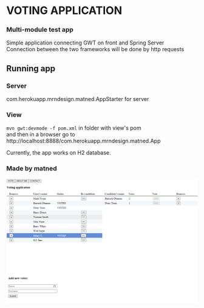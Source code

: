 # VOTING APPLICATION

### Multi-module test app

Simple application connecting GWT on front and Spring Server <br>
Connection between the two frameworks will be done by http requests <br>

## Running app

### Server

com.herokuapp.mrndesign.matned.AppStarter for server

### View

`mvn gwt:devmode -f pom.xml` in folder with view's pom<br>
and then in a browser go to
http://localhost:8888/com.herokuapp.mrndesign.matned.App

Currently, the app works on H2 database.</br>

### Made by matned

![alt text](https://github.com/matned666/voting-app-gwt/blob/master/Animation.gif?raw=true)